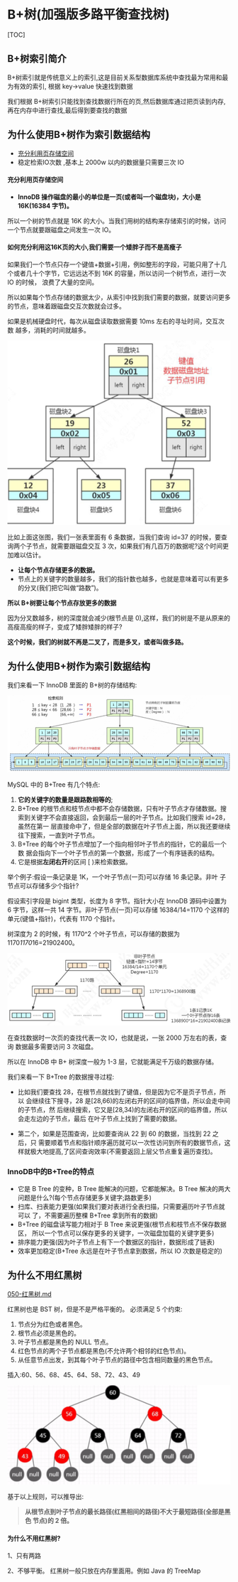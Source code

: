 # B+树(加强版多路平衡查找树)

[TOC]

## B+树索引简介

B+树索引就是传统意义上的索引,这是目前关系型数据库系统中查找最为常用和最为有效的索引, 根据 key->value 快速找到数据

我们根据 B+树索引只能找到查找数据行所在的页,然后数据库通过把页读到内存,再在内存中进行查找,最后得到要查找的数据

## 为什么使用B+树作为索引数据结构

- [充分利用页存储空间](#充分利用页存储空间)
- 稳定检索IO次数 ,基本上 2000w 以内的数据量只需要三次 IO

#### 充分利用页存储空间

- **InnoDB 操作磁盘的最小的单位是一页(或者叫一个磁盘块)，大小是 16K(16384 字节)。**

所以一个树的节点就是 16K 的大小。当我们用树的结构来存储索引的时候，访问一个节点就要跟磁盘之间发生一次 IO。

#### 如何充分利用这16K页的大小,我们需要一个矮胖子而不是高瘦子

如果我们一个节点只存一个键值+数据+引用，例如整形的字段，可能只用了十几个或者几十个字节，它远远达不到 16K 的容量，所以访问一个树节点，进行一次 IO 的时候， 浪费了大量的空间。

所以如果每个节点存储的数据太少，从索引中找到我们需要的数据，就要访问更多的节点，意味着跟磁盘交互次数就会过多。

如果是机械硬盘时代，每次从磁盘读取数据需要 10ms 左右的寻址时间，交互次数 越多，消耗的时间就越多。

![image-20200315150519448](../../../assets/image-20200315150519448.png)

比如上面这张图，我们一张表里面有 6 条数据，当我们查询 id=37 的时候，要查询两个子节点，就需要跟磁盘交互 3 次，如果我们有几百万的数据呢?这个时间更加难以估计。

- **让每个节点存储更多的数据。**
- 节点上的关键字的数量越多，我们的指针数也越多，也就是意味着可以有更多的分叉(我们把它叫做“路数”)。

**所以 B+树要让每个节点存放更多的数据**

因为分叉数越多，树的深度就会减少(根节点是 0),这样，我们的树是不是从原来的高瘦高瘦的样子，变成了矮胖矮胖的样子?

**这个时候，我们的树就不再是二叉了，而是多叉，或者叫做多路。**

## 为什么使用B+树作为索引数据结构

我们来看一下 InnoDB 里面的 B+树的存储结构:

![image-20200315151217322](../../../assets/image-20200315151217322.png)

MySQL 中的 B+Tree 有几个特点:

1. **它的关键字的数量是跟路数相等的**;
2. B+Tree 的根节点和枝节点中都不会存储数据，只有叶子节点才存储数据。搜索到关键字不会直接返回，会到最后一层的叶子节点。比如我们搜索 id=28，虽然在第一 层直接命中了，但是全部的数据在叶子节点上面，所以我还要继续往下搜索，一直到叶子节点。
3. B+Tree 的每个叶子节点增加了一个指向相邻叶子节点的指针，它的最后一个数 据会指向下一个叶子节点的第一个数据，形成了一个有序链表的结构。
4. 它是根据**左闭右开**的区间 [ )来检索数据。

举个例子:假设一条记录是 1K，一个叶子节点(一页)可以存储 16 条记录。非叶 子节点可以存储多少个指针?

假设索引字段是 bigint 类型，长度为 8 字节。指针大小在 InnoDB 源码中设置为 6 字节，这样一共 14 字节。非叶子节点(一页)可以存储 16384/14=1170 个这样的 单元(键值+指针)，代表有 1170 个指针。

树深度为 2 的时候，有 1170^2 个叶子节点，可以存储的数据为 1170*1170*16=21902400。

![image-20200315151508146](../../../assets/image-20200315151508146.png)

在查找数据时一次页的查找代表一次 IO，也就是说，一张 2000 万左右的表，查询 数据最多需要访问 3 次磁盘。

所以在 InnoDB 中 B+ 树深度一般为 1-3 层，它就能满足千万级的数据存储。

我们来看一下 B+Tree 的数据搜寻过程:

- 比如我们要查找 28，在根节点就找到了键值，但是因为它不是页子节点，所以 会继续往下搜寻，28 是[28,66)的左闭右开的区间的临界值，所以会走中间的子节点，然 后继续搜索，它又是[28,34)的左闭右开的区间的临界值，所以会走左边的子节点，最后 在叶子节点上找到了需要的数据。

- 第二个，如果是范围查询，比如要查询从 22 到 60 的数据，当找到 22 之后，只 需要顺着节点和指针顺序遍历就可以一次性访问到所有的数据节点，这样就极大地提高,了区间查询效率(不需要返回上层父节点重复遍历查找)。

### InnoDB中的B+Tree的特点

- 它是 B Tree 的变种，B Tree 能解决的问题，它都能解决。B Tree 解决的两大问题是什么?(每个节点存储更多关键字;路数更多)
- 扫库、扫表能力更强(如果我们要对表进行全表扫描，只需要遍历叶子节点就可以 了，不需要遍历整棵 B+Tree 拿到所有的数据)
- B+Tree 的磁盘读写能力相对于 B Tree 来说更强(根节点和枝节点不保存数据区， 所以一个节点可以保存更多的关键字，一次磁盘加载的关键字更多)
- 排序能力更强(因为叶子节点上有下一个数据区的指针，数据形成了链表)
- 效率更加稳定(B+Tree 永远是在叶子节点拿到数据，所以 IO 次数是稳定的)

## 为什么不用红黑树

[050-红黑树.md](../../../11-data-structures-algorithms/01-数据结构/030-树/050-红黑树.md) 

红黑树也是 BST 树，但是不是严格平衡的。 必须满足 5 个约束: 

1. 节点分为红色或者黑色。
2. 根节点必须是黑色的。
3. 叶子节点都是黑色的 NULL 节点。 
4. 红色节点的两个子节点都是黑色(不允许两个相邻的红色节点)。
5. 从任意节点出发，到其每个叶子节点的路径中包含相同数量的黑色节点。

插入:60、56、68、45、64、58、72、43、49

![image-20200315151937813](../../../assets/image-20200315151937813.png)

基于以上规则，可以推导出:

> **从根节点到叶子节点的最长路径(红黑相间的路径)不大于最短路径(全部是黑色 节点)的 2 倍。**

#### 为什么不用红黑树?

1、只有两路

2、不够平衡。 红黑树一般只放在内存里面用。例如 Java 的 TreeMap

